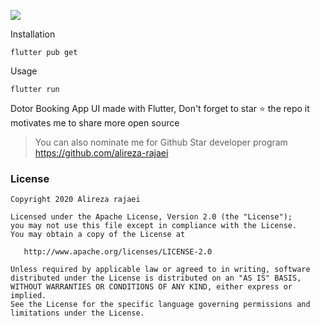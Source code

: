 ![](https://github.com/rifqieh/doctor-consultation-app/blob/master/doctor_consultation.png)

Installation

```
flutter pub get
```
Usage 

```
flutter run
```

Dotor Booking App UI made with Flutter, Don't forget to star ⭐ the repo it motivates me to share more open source

> You can also nominate me for Github Star developer program
> https://github.com/alireza-rajaei

### License

    Copyright 2020 Alireza rajaei

    Licensed under the Apache License, Version 2.0 (the "License");
    you may not use this file except in compliance with the License.
    You may obtain a copy of the License at

       http://www.apache.org/licenses/LICENSE-2.0

    Unless required by applicable law or agreed to in writing, software
    distributed under the License is distributed on an "AS IS" BASIS,
    WITHOUT WARRANTIES OR CONDITIONS OF ANY KIND, either express or implied.
    See the License for the specific language governing permissions and
    limitations under the License.

